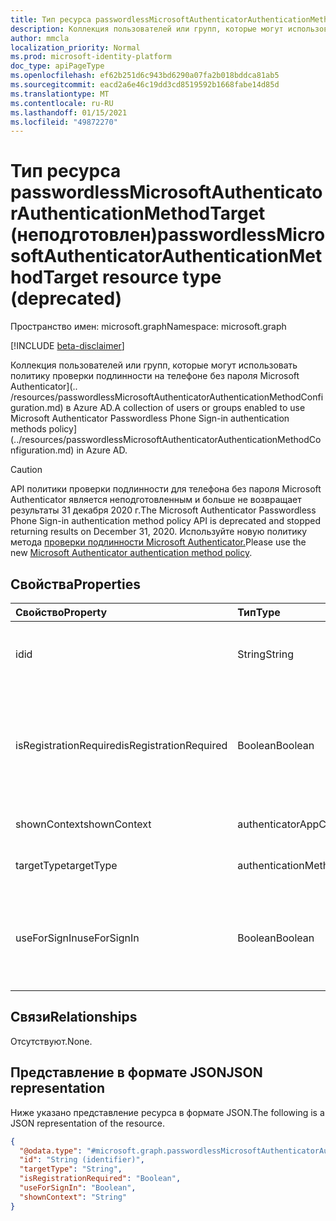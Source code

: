 ```yaml
---
title: Тип ресурса passwordlessMicrosoftAuthenticatorAuthenticationMethodTarget
description: Коллекция пользователей или групп, которые могут использовать политику проверки подлинности на телефоне без пароля Microsoft Authenticator.
author: mmcla
localization_priority: Normal
ms.prod: microsoft-identity-platform
doc_type: apiPageType
ms.openlocfilehash: ef62b251d6c943bd6290a07fa2b018bddca81ab5
ms.sourcegitcommit: eacd2a6e46c19dd3cd8519592b1668fabe14d85d
ms.translationtype: MT
ms.contentlocale: ru-RU
ms.lasthandoff: 01/15/2021
ms.locfileid: "49872270"
---
```

# <a name="passwordlessmicrosoftauthenticatorauthenticationmethodtarget-resource-type-deprecated"></a><span data-ttu-id="bb21d-103">Тип ресурса passwordlessMicrosoftAuthenticatorAuthenticationMethodTarget (неподготовлен)</span><span class="sxs-lookup"><span data-stu-id="bb21d-103">passwordlessMicrosoftAuthenticatorAuthenticationMethodTarget resource type (deprecated)</span></span>

<span data-ttu-id="bb21d-104">Пространство имен: microsoft.graph</span><span class="sxs-lookup"><span data-stu-id="bb21d-104">Namespace: microsoft.graph</span></span>

[!INCLUDE [beta-disclaimer](../../includes/beta-disclaimer.md)]

<span data-ttu-id="bb21d-105">Коллекция пользователей или групп, которые могут использовать политику проверки подлинности на телефоне без пароля Microsoft Authenticator](.. /resources/passwordlessMicrosoftAuthenticatorAuthenticationMethodConfiguration.md) в Azure AD.</span><span class="sxs-lookup"><span data-stu-id="bb21d-105">A collection of users or groups enabled to use Microsoft Authenticator Passwordless Phone Sign-in authentication methods policy](../resources/passwordlessMicrosoftAuthenticatorAuthenticationMethodConfiguration.md) in Azure AD.</span></span>

> [!CAUTION]
> <span data-ttu-id="bb21d-106">API политики проверки подлинности для телефона без пароля Microsoft Authenticator является неподготовленным и больше не возвращает результаты 31 декабря 2020 г.</span><span class="sxs-lookup"><span data-stu-id="bb21d-106">The Microsoft Authenticator Passwordless Phone Sign-in authentication method policy API is deprecated and stopped returning results on December 31, 2020.</span></span> <span data-ttu-id="bb21d-107">Используйте новую политику метода [проверки подлинности Microsoft Authenticator.](../resources/microsoftAuthenticatorAuthenticationMethodConfiguration.md)</span><span class="sxs-lookup"><span data-stu-id="bb21d-107">Please use the new [Microsoft Authenticator authentication method policy](../resources/microsoftAuthenticatorAuthenticationMethodConfiguration.md).</span></span>

## <a name="properties"></a><span data-ttu-id="bb21d-108">Свойства</span><span class="sxs-lookup"><span data-stu-id="bb21d-108">Properties</span></span>
|<span data-ttu-id="bb21d-109">Свойство</span><span class="sxs-lookup"><span data-stu-id="bb21d-109">Property</span></span>|<span data-ttu-id="bb21d-110">Тип</span><span class="sxs-lookup"><span data-stu-id="bb21d-110">Type</span></span>|<span data-ttu-id="bb21d-111">Описание</span><span class="sxs-lookup"><span data-stu-id="bb21d-111">Description</span></span>|
|:---|:---|:---|
|<span data-ttu-id="bb21d-112">id</span><span class="sxs-lookup"><span data-stu-id="bb21d-112">id</span></span>|<span data-ttu-id="bb21d-113">String</span><span class="sxs-lookup"><span data-stu-id="bb21d-113">String</span></span>|<span data-ttu-id="bb21d-114">ИД объекта пользователя или группы Azure AD.</span><span class="sxs-lookup"><span data-stu-id="bb21d-114">Object ID of an Azure AD user or group.</span></span>|
|<span data-ttu-id="bb21d-115">isRegistrationRequired</span><span class="sxs-lookup"><span data-stu-id="bb21d-115">isRegistrationRequired</span></span>|<span data-ttu-id="bb21d-116">Boolean</span><span class="sxs-lookup"><span data-stu-id="bb21d-116">Boolean</span></span>|<span data-ttu-id="bb21d-117">Определяет, должен ли пользователь принудительно регистрировать метод проверки подлинности.</span><span class="sxs-lookup"><span data-stu-id="bb21d-117">Determines whether the user is enforced to register the authentication method.</span></span>|
|<span data-ttu-id="bb21d-118">shownContext</span><span class="sxs-lookup"><span data-stu-id="bb21d-118">shownContext</span></span>|<span data-ttu-id="bb21d-119">authenticatorAppContextType</span><span class="sxs-lookup"><span data-stu-id="bb21d-119">authenticatorAppContextType</span></span>|<span data-ttu-id="bb21d-120">Возможные значения: `location`, `app`.</span><span class="sxs-lookup"><span data-stu-id="bb21d-120">Possible values are: `location`, `app`.</span></span>|
|<span data-ttu-id="bb21d-121">targetType</span><span class="sxs-lookup"><span data-stu-id="bb21d-121">targetType</span></span>|<span data-ttu-id="bb21d-122">authenticationMethodTargetType</span><span class="sxs-lookup"><span data-stu-id="bb21d-122">authenticationMethodTargetType</span></span>|<span data-ttu-id="bb21d-123">Возможные значения: `user`, `group`.</span><span class="sxs-lookup"><span data-stu-id="bb21d-123">Possible values are: `user`, `group`.</span></span>|
|<span data-ttu-id="bb21d-124">useForSignIn</span><span class="sxs-lookup"><span data-stu-id="bb21d-124">useForSignIn</span></span>|<span data-ttu-id="bb21d-125">Boolean</span><span class="sxs-lookup"><span data-stu-id="bb21d-125">Boolean</span></span>|<span data-ttu-id="bb21d-126">Определяет, можно ли использовать метод проверки подлинности для входов в Azure AD.</span><span class="sxs-lookup"><span data-stu-id="bb21d-126">Determines whether the authentication method can be used to sign in to Azure AD.</span></span>|

## <a name="relationships"></a><span data-ttu-id="bb21d-127">Связи</span><span class="sxs-lookup"><span data-stu-id="bb21d-127">Relationships</span></span>
<span data-ttu-id="bb21d-128">Отсутствуют.</span><span class="sxs-lookup"><span data-stu-id="bb21d-128">None.</span></span>

## <a name="json-representation"></a><span data-ttu-id="bb21d-129">Представление в формате JSON</span><span class="sxs-lookup"><span data-stu-id="bb21d-129">JSON representation</span></span>
<span data-ttu-id="bb21d-130">Ниже указано представление ресурса в формате JSON.</span><span class="sxs-lookup"><span data-stu-id="bb21d-130">The following is a JSON representation of the resource.</span></span>
<!-- {
  "blockType": "resource",
  "keyProperty": "id",
  "@odata.type": "microsoft.graph.passwordlessMicrosoftAuthenticatorAuthenticationMethodTarget",
  "baseType": "microsoft.graph.authenticationMethodTarget",
  "openType": false
}
-->
``` json
{
  "@odata.type": "#microsoft.graph.passwordlessMicrosoftAuthenticatorAuthenticationMethodTarget",
  "id": "String (identifier)",
  "targetType": "String",
  "isRegistrationRequired": "Boolean",
  "useForSignIn": "Boolean",
  "shownContext": "String"
}
```
